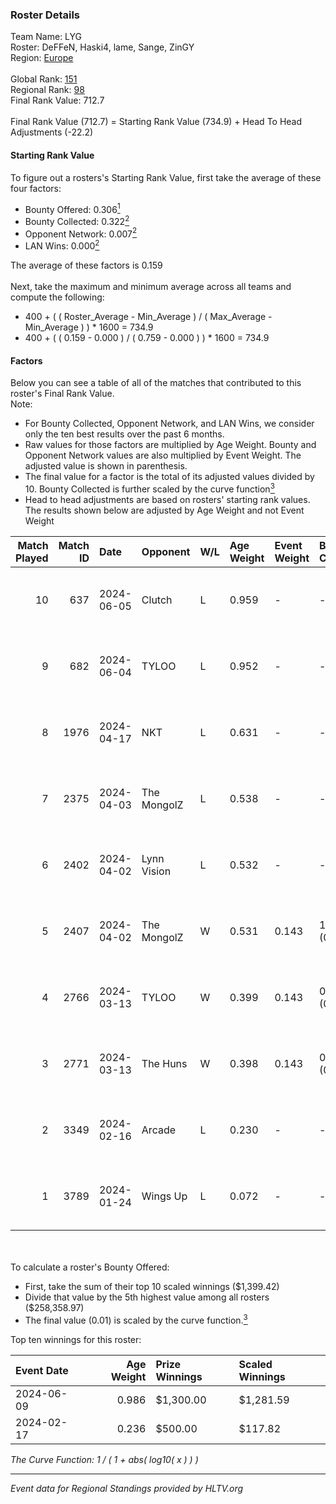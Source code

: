 ### Roster Details<br />
Team Name: LYG<br />
Roster: DeFFeN, Haski4, lame, Sange, ZinGY<br />
Region: [Europe]( ../standings_europe.md)<br />
<br />
Global Rank: [151](../standings_global.md)<br />
Regional Rank: [98]( ../standings_europe.md)<br />
Final Rank Value:  712.7<br />
<br />
Final Rank Value (712.7) = Starting Rank Value (734.9) + Head To Head Adjustments (-22.2)<br />

#### Starting Rank Value<br />
To figure out a rosters's Starting Rank Value, first take the average of these four factors:<br />
- Bounty Offered: 0.306[<sup>1</sup>](#table2)
- Bounty Collected: 0.322[<sup>2</sup>](#table1)
- Opponent Network: 0.007[<sup>2</sup>](#table1)
- LAN Wins: 0.000[<sup>2</sup>](#table1)

The average of these factors is 0.159<br />
<br />
Next, take the maximum and minimum average across all teams and compute the following:<br />
- 400 + ( ( Roster_Average - Min_Average ) / ( Max_Average - Min_Average ) ) * 1600 = 734.9
- 400 + ( ( 0.159 - 0.000 ) / ( 0.759 - 0.000 ) ) * 1600 = 734.9


#### Factors<br />
Below you can see a table of all of the matches that contributed to this roster's Final Rank Value.<br />
Note:<br />

- For Bounty Collected, Opponent Network, and LAN Wins, we consider only the ten best results over the past 6 months.
- Raw values for those factors are multiplied by Age Weight. Bounty and Opponent Network values are also multiplied by Event Weight. The adjusted value is shown in parenthesis.
- The final value for a factor is the total of its adjusted values divided by 10. Bounty Collected is further scaled by the curve function[<sup>3</sup>](#curveFunction)
- Head to head adjustments are based on rosters' starting rank values. The results shown below are adjusted by Age Weight and not Event Weight
<span id="table1"></span><br />


| Match Played | Match ID | Date       | Opponent    | W/L | Age Weight | Event Weight | Bounty Collected | Opponent Network | LAN Wins  | H2H Adj. | Roster                             |
| -: | -: | :- | :- | :- | :- | :- | :- | :- | :- | -: | :- |
|           10 |      637 | 2024-06-05 | Clutch      | L   | 0.959      | -            | -                | -                | -         |   -15.80 | DeFFeN, Haski4, lame, Sange, ZinGY |
|            9 |      682 | 2024-06-04 | TYLOO       | L   | 0.952      | -            | -                | -                | -         |   -10.48 | DeFFeN, Haski4, lame, Sange, ZinGY |
|            8 |     1976 | 2024-04-17 | NKT         | L   | 0.631      | -            | -                | -                | -         |   -15.87 | AceX, Haski4, lame, Sange, ZinGY   |
|            7 |     2375 | 2024-04-03 | The MongolZ | L   | 0.538      | -            | -                | -                | -         |    -0.03 | AceX, Haski4, lame, Sange, ZinGY   |
|            6 |     2402 | 2024-04-02 | Lynn Vision | L   | 0.532      | -            | -                | -                | -         |    -1.62 | AceX, Haski4, lame, Sange, ZinGY   |
|            5 |     2407 | 2024-04-02 | The MongolZ | W   | 0.531      | 0.143        | 1.000 (0.076)    | 0.692 (0.053)    | 0 (0.000) |    16.72 | AceX, Haski4, lame, Sange, ZinGY   |
|            4 |     2766 | 2024-03-13 | TYLOO       | W   | 0.399      | 0.143        | 0.050 (0.003)    | 0.240 (0.014)    | 0 (0.000) |     8.00 | AceX, Haski4, lame, Sange, ZinGY   |
|            3 |     2771 | 2024-03-13 | The Huns    | W   | 0.398      | 0.143        | 0.000 (0.000)    | 0.024 (0.001)    | 0 (0.000) |     2.79 | AceX, Haski4, lame, Sange, ZinGY   |
|            2 |     3349 | 2024-02-16 | Arcade      | L   | 0.230      | -            | -                | -                | -         |    -4.13 | AceX, Haski4, lame, Sange, ZinGY   |
|            1 |     3789 | 2024-01-24 | Wings Up    | L   | 0.072      | -            | -                | -                | -         |    -1.80 | AceX, Haski4, lame, Sange, ZinGY   |

<br />
<span id="table2"></span><br />
To calculate a roster's Bounty Offered:<br />

- First, take the sum of their top 10 scaled winnings ($1,399.42)
- Divide that value by the 5th highest value among all rosters ($258,358.97)
- The final value (0.01) is scaled by the curve function.[<sup>3</sup>](#curveFunction)

Top ten winnings for this roster:<br />

| Event Date | Age Weight | Prize Winnings | Scaled Winnings |
| :- | -: | :- | :- |
| 2024-06-09 |      0.986 | $1,300.00      | $1,281.59       |
| 2024-02-17 |      0.236 | $500.00        | $117.82         |


<span id="curveFunction"></span>_The Curve Function: 1 / ( 1 + abs( log10( x ) ) )_<br />

---
_Event data for Regional Standings provided by HLTV.org_<br />
